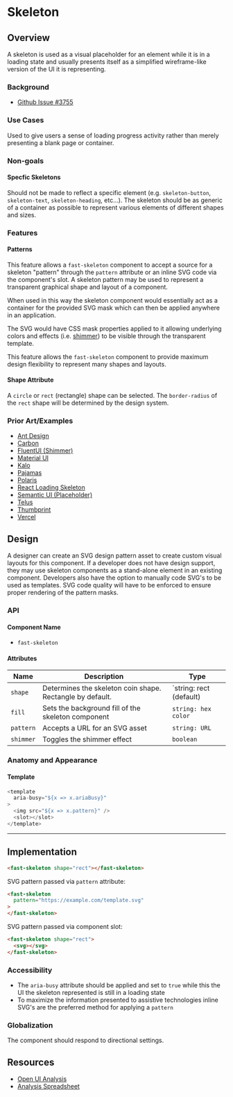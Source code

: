 # Skeleton

## Overview

A skeleton is used as a visual placeholder for an element while it is in a loading state and usually presents itself as a simplified wireframe-like version of the UI it is representing.

### Background

- [Github Issue #3755](https://github.com/microsoft/fast/issues/3755)

### Use Cases

Used to give users a sense of loading progress activity rather than merely presenting a blank page or container.

### Non-goals

#### Specfic Skeletons

Should not be made to reflect a specific element (e.g. `skeleton-button`, `skeleton-text`, `skeleton-heading`, etc...). The skeleton should be as generic of a container as possible to represent various elements of different shapes and sizes.
  
### Features

#### Patterns
This feature allows a `fast-skeleton` component to accept a source for a skeleton "pattern" through the `pattern` attribute or an inline SVG code via the component's slot. A skeleton pattern may be used to represent a transparent graphical shape and layout of a component.

When used in this way the skeleton component would essentially act as a container for the provided SVG mask which can then be applied anywhere in an application.

The SVG would have CSS mask properties applied to it allowing underlying colors and effects (i.e. [shimmer](https://developer.microsoft.com/en-us/fluentui#/controls/web/shimmer)) to be visible through the transparent template.

This feature allows the `fast-skeleton` component to provide maximum design flexibility to represent many shapes and layouts.

#### Shape Attribute
A `circle` or `rect` (rectangle) shape can be selected. The `border-radius` of the `rect` shape will be determined by the design system.

### Prior Art/Examples

- [Ant Design](https://ant.design/components/skeleton/)
- [Carbon](https://www.carbondesignsystem.com/patterns/loading-pattern#skeleton-states)
- [FluentUI (Shimmer)](https://developer.microsoft.com/en-us/fluentui#/controls/web/shimmer)
- [Material UI](https://material-ui.com/components/skeleton/)
- [Kalo](https://kalo.design/components/skeleton/)
- [Pajamas](https://design.gitlab.com/components/skeleton-loader)
- [Polaris](https://polaris.shopify.com/components/feedback-indicators/skeleton-thumbnail)
- [React Loading Skeleton](https://github.com/dvtng/react-loading-skeleton#readme)
- [Semantic UI (Placeholder)](https://semantic-ui.com/elements/placeholder.html)
- [Telus](https://tds.telus.com/community/index.html#skeleton)
- [Thumbprint](https://thumbprint.design/guide/product/loaders/#example-2.-skeleton-loader)
- [Vercel](https://vercel.com/design/skeleton)

## Design

A designer can create an SVG design pattern asset to create custom visual layouts for this component. If a developer does not have design support, they may use skeleton components as a stand-alone element in an existing component. Developers also have the option to manually code SVG's to be used as templates. SVG code quality will have to be enforced to ensure proper rendering of the pattern masks.

### API

#### Component Name
- `fast-skeleton`

#### Attributes
|   Name    | Description                                                 | Type                                |
|-----------|-------------------------------------------------------------|-------------------------------------|
| `shape`   | Determines the skeleton coin shape. Rectangle by default.   | `string: rect (default) | circle`   |
| `fill`    | Sets the background fill of the skeleton component          | `string: hex color`                 |
| `pattern` | Accepts a URL for an SVG asset                              | `string: URL`                       |
| `shimmer` | Toggles the shimmer effect                                  | `boolean`                           |

### Anatomy and Appearance

#### Template

```js
<template
  aria-busy="${x => x.ariaBusy}"
>
  <img src="${x => x.pattern}" />
  <slot></slot>
</template>
```
---

## Implementation

```html
<fast-skeleton shape="rect"></fast-skeleton>
```

SVG pattern passed via `pattern` attribute:
```html
<fast-skeleton 
  pattern="https://example.com/template.svg"
>
</fast-skeleton>
```

SVG pattern passed via component slot:
```html
<fast-skeleton shape="rect">
  <svg></svg>
</fast-skeleton>
```
### Accessibility

- The `aria-busy` attribute should be applied and set to `true` while this the UI the skeleton represented is still in a loading state
- To maximize the information presented to assistive technologies inline SVG's are the preferred method for applying a `pattern`

### Globalization

The component should respond to directional settings.

## Resources

- [Open UI Analysis](https://open-ui.org/components/skeleton.research)
- [Analysis Spreadsheet](https://microsoft-my.sharepoint-df.com/:x:/r/personal/jocusick_microsoft_com/_layouts/15/guestaccess.aspx?e=E6cgc9&share=EcwzVDELjoZMgn_mbQMGH0YBCLQfFpn-1ksv0j20sLtqsQ)
